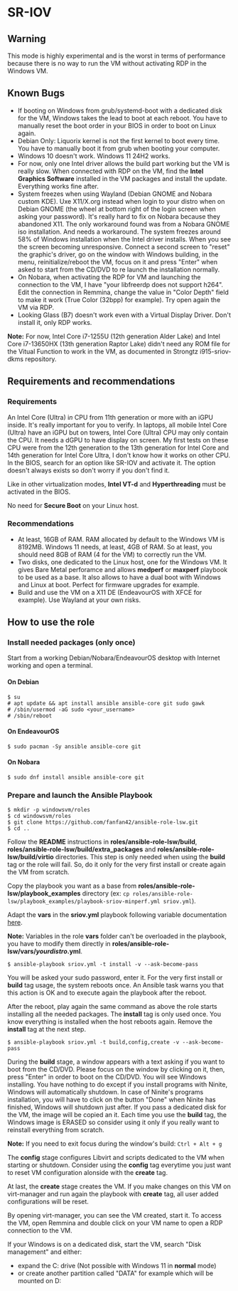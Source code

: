 # SR-IOV

## Warning

This mode is highly experimental and is the worst in terms of performance because there is no way to run the VM without activating RDP in the Windows VM.

## Known Bugs

* If booting on Windows from grub/systemd-boot with a dedicated disk for the VM, Windows takes the lead to boot at each reboot. You have to manually reset the boot order in your BIOS in order to boot on Linux again.
* Debian Only: Liquorix kernel is not the first kernel to boot every time. You have to manually boot it from grub when booting your computer.
* Windows 10 doesn't work. Windows 11 24H2 works.
* For now, only one Intel driver allows the build part working but the VM is really slow. When connected with RDP on the VM, find the **Intel Graphics Software** installed in the VM packages and install the update. Everything works fine after.
* System freezes when using Wayland (Debian GNOME and Nobara custom KDE). Uxe X11/X.org instead when login to your distro when on Debian GNOME (the wheel at bottom right of the login screen when asking your password). It's really hard to fix on Nobara because they abandoned X11. The only workaround found was from a Nobara GNOME iso installation. And needs a workaround. The system freezes around 58% of Windows installation when the Intel driver installs. When you see the screen becoming unresponsive. Connect a second screen to "reset" the graphic's driver, go on the window with Windows building, in the menu, reinitialize/reboot the VM, focus on it and press "Enter" when asked to start from the CD/DVD to re launch the installation normally.
* On Nobara, when activating the RDP for VM and launching the connection to the VM, I have "your libfreerdp does not support h264". Edit the connection in Remmina, change the value in "Color Depth" field to make it work (True Color (32bpp) for example). Try open again the VM via RDP.
* Looking Glass (B7) doesn't work even with a Virtual Display Driver. Don't install it, only RDP works.

**Note:** For now, Intel Core i7-1255U (12th generation Alder Lake) and Intel Core i7-13650HX (13th generation Raptor Lake) didn't need any ROM file for the Vitual Function to work in the VM, as documented in Strongtz i915-sriov-dkms repository.

## Requirements and recommendations

### Requirements

An Intel Core (Ultra) i*n* CPU from 11th generation or more with an iGPU inside. It's really important for you to verify. In laptops, all mobile Intel Core (Ultra) have an iGPU but on towers, Intel Core (Ultra) CPU may only contain the CPU. It needs a dGPU to have display on screen. My first tests on these CPU were from the 12th generation to the 13th generation for Intel Core and 14th generation for Intel Core Ultra, I don't know how it works on other CPU. In the BIOS, search for an option like SR-IOV and activate it. The option doesn't always exists so don't worry if you don't find it.

Like in other virtualization modes, **Intel VT-d** and **Hyperthreading** must be activated in the BIOS.

No need for **Secure Boot** on your Linux host.

### Recommendations

* At least, 16GB of RAM. RAM allocated by default to the Windows VM is 8192MB. Windows 11 needs, at least, 4GB of RAM. So at least, you should need 8GB of RAM (4 for the VM) to correctly run the VM.
* Two disks, one dedicated to the Linux host, one for the Windows VM. It gives Bare Metal perforamce and allows **medperf** or **maxperf** playbook to be used as a base. It also allows to have a dual boot with Windows and Linux at boot. Perfect for firmware upgrades for example.
* Build and use the VM on a X11 DE (EndeavourOS with XFCE for example). Use Wayland at your own risks.

## How to use the role

### Install needed packages (only once)

Start from a working Debian/Nobara/EndeavourOS desktop with Internet working and open a terminal.

#### On Debian

```shell
$ su
# apt update && apt install ansible ansible-core git sudo gawk
# /sbin/usermod -aG sudo <your_username>
# /sbin/reboot
```

#### On EndeavourOS

```shell
$ sudo pacman -Sy ansible ansible-core git
```

#### On Nobara

```shell
$ sudo dnf install ansible ansible-core git
```

### Prepare and launch the Ansible Playbook

```shell
$ mkdir -p windowsvm/roles
$ cd windowsvm/roles
$ git clone https://github.com/fanfan42/ansible-role-lsw.git
$ cd ..
```

Follow the **README** instructions in **roles/ansible-role-lsw/build**, **roles/ansible-role-lsw/build/extra_packages** and **roles/ansible-role-lsw/build/virtio** directories. This step is only needed when using the **build** tag or the role will fail. So, do it only for the very first install or create again the VM from scratch.

Copy the playbook you want as a base from **roles/ansible-role-lsw/playbook_examples** directory (ex: `cp roles/ansible-role-lsw/playbook_examples/playbook-sriov-minperf.yml sriov.yml`).

Adapt the **vars** in the **sriov.yml** playbook following variable documentation [here](VARIABLES.md).

**Note:** Variables in the role **vars** folder can't be overloaded in the playbook, you have to modify them directly in **roles/ansible-role-lsw/vars/*yourdistro*.yml**.

```shell
$ ansible-playbook sriov.yml -t install -v --ask-become-pass
```

You will be asked your sudo password, enter it. For the very first install or **build** tag usage, the system reboots once. An Ansible task warns you that this action is OK and to execute again the playbook after the reboot.

After the reboot, play again the same command as above the role starts installing all the needed packages. The **install** tag is only used once. You know everything is installed when the host reboots again. Remove the **install** tag at the next step.

```shell
$ ansible-playbook sriov.yml -t build,config,create -v --ask-become-pass
```

During the **build** stage, a window appears with a text asking if you want to boot from the CD/DVD. Please focus on the window by clicking on it, then, press "Enter" in order to boot on the CD/DVD. You will see Windows installing. You have nothing to do except if you install programs with Ninite, Windows will automatically shutdown. In case of Ninite's programs installation, you will have to click on the button "Done" when Ninite has finished, Windows will shutdown just after. If you pass a dedicated disk for the VM, the image will be copied an it. Each time you use the **build** tag, the Windows image is ERASED so consider using it only if you really want to reinstall everything from scratch.

**Note:** If you need to exit focus during the window's build: `Ctrl + Alt + g`

The **config** stage configures Libvirt and scripts dedicated to the VM when starting or shutdown. Consider using the **config** tag everytime you just want to reset VM configuration alonside with the **create** tag.

At last, the **create** stage creates the VM. If you make changes on this VM on virt-manager and run again the playbook with **create** tag, all user added configurations will be reset.

By opening virt-manager, you can see the VM created, start it. To access the VM, open Remmina and double click on your VM name to open a RDP connection to the VM.

If your Windows is on a dedicated disk, start the VM, search "Disk management" and either:

* expand the C: drive (Not possible with Windows 11 in **normal** mode)
* or create another partition called "DATA" for example which will be mounted on D:
